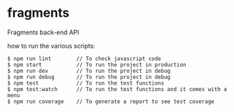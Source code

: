 # fragments

Fragments back-end API

how to run the various scripts:

```
$ npm run lint        // To check javascript code
$ npm start           // To run the project in production
$ npm run dev         // To run the project in debug
$ npm run debug       // To run the project in debug
$ npm test            // To run the test functions
$ npm test:watch      // To run the test functions and it comes with a menu
$ npm run coverage    // To generate a report to see test coverage
```
